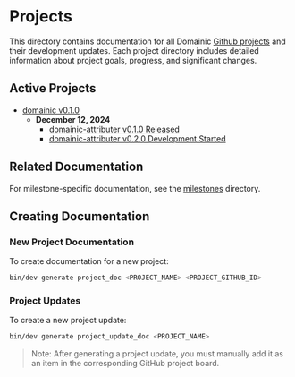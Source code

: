 # Projects

This directory contains documentation for all Domainic [Github projects](https://github.com/domainic/domainic/projects)
and their development updates. Each project directory includes detailed information about project goals, progress, and
significant changes.

## Active Projects

* [domainic v0.1.0](./domainic-v0.1.0)
  * **December 12, 2024**
    * [domainic-attributer v0.1.0 Released](./domainic-v0.1.0/updates/2024-12-12-01.md)
    * [domainic-attributer v0.2.0 Development Started](./domainic-v0.1.0/updates/2024-12-12-02.md)

## Related Documentation

For milestone-specific documentation, see the [milestones](../milestones) directory.

## Creating Documentation

### New Project Documentation

To create documentation for a new project:

```bash
bin/dev generate project_doc <PROJECT_NAME> <PROJECT_GITHUB_ID>
```

### Project Updates

To create a new project update:

```bash
bin/dev generate project_update_doc <PROJECT_NAME>
```

> Note: After generating a project update, you must manually add it as an item in the corresponding GitHub project
> board.
